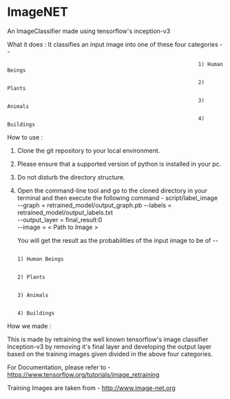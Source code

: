 # ImageNET
An ImageClassifier made using tensorflow's inception-v3

What it does :
It classifies an input image into one of these four categories -- 

                                                                  1) Human Beings

                                                                  2) Plants
                                                                  
                                                                  3) Animals
                                                                  
                                                                  4) Buildings

How to use :
1) Clone the git repository to your local environment.
2) Please ensure that a supported version of python is installed in your pc.
3) Do not disturb the directory structure.
4) Open the command-line tool and go to the cloned directory in your terminal and then execute the following command -
   script/label_image \
   --graph = retrained_model/output_graph.pb --labels = retrained_model/output_labels.txt \
   --output_layer = final_result:0 \
   --image = < Path to Image >
   
   You will get the result as the probabilities of the input image to be of -- 
   
                                                                               1) Human Beings
   
                                                                               2) Plants
                                                                               
                                                                               3) Animals
                                                                               
                                                                               4) Buildings


How we made :

This is made by retraining the well known tensorflow's image classifier Inception-v3 by removing it's final layer and developing
the output layer based on the training images given divided in the above four categories.

For Documentation, please refer to - https://www.tensorflow.org/tutorials/image_retraining

Training Images are taken from - http://www.image-net.org

